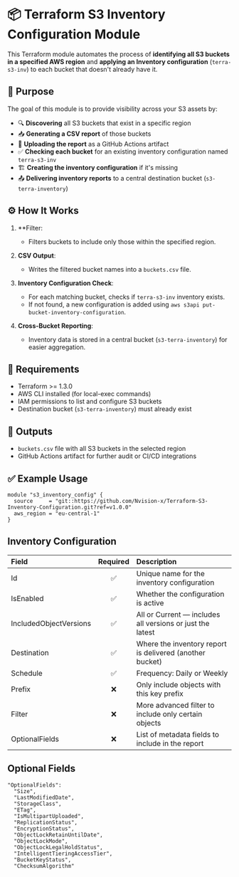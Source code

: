 # 📦 Terraform S3 Inventory Configuration Module

This Terraform module automates the process of **identifying all S3 buckets in a specified AWS region** and **applying an Inventory configuration** (`terra-s3-inv`) to each bucket that doesn't already have it.

## 🚀 Purpose

The goal of this module is to provide visibility across your S3 assets by:

- 🔍 **Discovering** all S3 buckets that exist in a specific region
- 📥 **Generating a CSV report** of those buckets
- 📂 **Uploading the report** as a GitHub Actions artifact
- ✅ **Checking each bucket** for an existing inventory configuration named `terra-s3-inv`
- 🏗️ **Creating the inventory configuration** if it's missing
- 📤 **Delivering inventory reports** to a central destination bucket (`s3-terra-inventory`)

## ⚙️ How It Works

1. **Filter:
   - Filters buckets to include only those within the specified region.

2. **CSV Output**:
   - Writes the filtered bucket names into a `buckets.csv` file.

3. **Inventory Configuration Check**:
   - For each matching bucket, checks if `terra-s3-inv` inventory exists.
   - If not found, a new configuration is added using `aws s3api put-bucket-inventory-configuration`.

4. **Cross-Bucket Reporting**:
   - Inventory data is stored in a central bucket (`s3-terra-inventory`) for easier aggregation.

## 📎 Requirements

- Terraform >= 1.3.0
- AWS CLI installed (for local-exec commands)
- IAM permissions to list and configure S3 buckets
- Destination bucket (`s3-terra-inventory`) must already exist

## 📁 Outputs

- `buckets.csv` file with all S3 buckets in the selected region
- GitHub Actions artifact for further audit or CI/CD integrations

## ✅ Example Usage

```hcl
module "s3_inventory_config" {
  source     = "git::https://github.com/Nvision-x/Terraform-S3-Inventory-Configuration.git?ref=v1.0.0"
  aws_region = "eu-central-1"
}
```

## Inventory Configuration

| Field | Required | Description |
|:--|:--:|:--|
| Id | ✅ | Unique name for the inventory configuration |
| IsEnabled | ✅ | Whether the configuration is active |
| IncludedObjectVersions | ✅ | All or Current — includes all versions or just the latest |
| Destination | ✅ | Where the inventory report is delivered (another bucket) |
| Schedule | ✅ | Frequency: Daily or Weekly |
| Prefix | ❌ | Only include objects with this key prefix |
| Filter | ❌ | More advanced filter to include only certain objects |
| OptionalFields | ❌ | List of metadata fields to include in the report |

## Optional Fields
```
"OptionalFields": 
  "Size",
  "LastModifiedDate",
  "StorageClass",
  "ETag",
  "IsMultipartUploaded",
  "ReplicationStatus",
  "EncryptionStatus",
  "ObjectLockRetainUntilDate",
  "ObjectLockMode",
  "ObjectLockLegalHoldStatus",
  "IntelligentTieringAccessTier",
  "BucketKeyStatus",
  "ChecksumAlgorithm"
```
